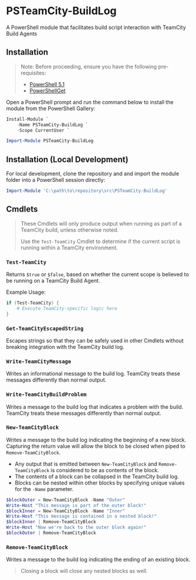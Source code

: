# PSTeamCity-BuildLog

A PowerShell module that facilitates build script interaction with TeamCity Build Agents

## Installation

> Note: Before proceeding, ensure you have the following pre-requisites:
> - [PowerShell 5.1](https://docs.microsoft.com/en-us/powershell/wmf/5.1/install-configure)
> - [PowerShellGet](https://docs.microsoft.com/en-us/powershell/gallery/psget/get_psget_module)

Open a PowerShell prompt and run the command below to install the module from the PowerShell Gallery:

```PowerShell
Install-Module `
    -Name PSTeamCity-BuildLog `
    -Scope CurrentUser `

Import-Module PSTeamCity-BuildLog
```

## Installation (Local Development)

For local development, clone the repository and and import the module folder into a PowerShell session directly:

``` PowerShell
Import-Module 'C:\path\to\repository\src\PSTeamCity-BuildLog'
```

## Cmdlets

> These Cmdlets will only produce output when running as part of a TeamCity build, unless otherwise noted.
>
> Use the `Test-TeamCity` Cmdlet to determine if the current script is running within a TeamCity environment.

### `Test-TeamCity`

Returns `$true` or `$false`, based on whether the current scope is believed to be running on a TeamCity Build Agent.

Example Usage:

``` PowerShell
if (Test-TeamCity) {
    # Execute TeamCity-specific logic here
}
```

### `Get-TeamCityEscapedString`

Escapes strings so that they can be safely used in other Cmdlets without breaking integration with the TeamCity build log.

### `Write-TeamCityMessage`

Writes an informational message to the build log.  TeamCity treats these messages differently than normal output.

### `Write-TeamCityBuildProblem`

Writes a message to the build log that indicates a problem with the build.  TeamCity treats these messages differently than normal output.

### `New-TeamCityBlock`

Writes a message to the build log indicating the beginning of a new block.  Capturing the return value will allow the block to be closed when piped to `Remove-TeamCityBlock`.

- Any output that is emitted between `New-TeamCityBlock` and `Remove-TeamCityBlock` is considered to be as contents of the block.
- The contents of a block can be collapsed in the TeamCity build log.
- Blocks can be nested within other blocks by specifying unique values for the `-Name` parameter.

``` PowerShell
$blockOuter = New-TeamCityBlock -Name "Outer"
Write-Host "This message is part of the outer block!"
$blockInner = New-TeamCityBlock -Name "Inner"
Write-Host "This message is contained in a nested block!"
$blockInner | Remove-TeamCityBlock
Write-Host "Now we're back to the outer block again!"
$blockOuter | Remove-TeamCityBlock
```

### `Remove-TeamCityBlock`

Writes a message to the build log indicating the ending of an existing block.

> Closing a block will close any nested blocks as well.
